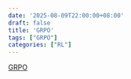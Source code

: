 ```yaml
---
date: '2025-08-09T22:00:00+08:00'
draft: false
title: 'GRPO'
tags: ["GRPO"]
categories: ["RL"]
---
```


[GRPO](https://xves6ft58q.feishu.cn/docx/URBtdCnGaoP0J7xtcsZcN3JLnLg?from=from_copylink)
